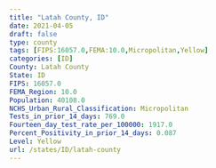 ```yaml
---
title: "Latah County, ID"
date: 2021-04-05
draft: false
type: county
tags: [FIPS:16057.0,FEMA:10.0,Micropolitan,Yellow]
categories: [ID]
County: Latah County
State: ID
FIPS: 16057.0
FEMA_Region: 10.0
Population: 40108.0
NCHS_Urban_Rural_Classification: Micropolitan
Tests_in_prior_14_days: 769.0
Fourteen_day_test_rate_per_100000: 1917.0
Percent_Positivity_in_prior_14_days: 0.087
Level: Yellow
url: /states/ID/latah-county
---
```



